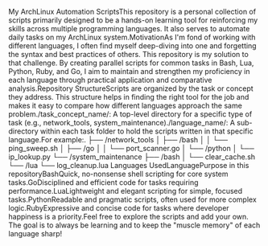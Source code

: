My ArchLinux Automation ScriptsThis repository is a personal collection of scripts primarily designed to be a hands-on learning tool for reinforcing my skills across multiple programming languages. It also serves to automate daily tasks on my ArchLinux system.MotivationAs I'm fond of working with different languages, I often find myself deep-diving into one and forgetting the syntax and best practices of others. This repository is my solution to that challenge. By creating parallel scripts for common tasks in Bash, Lua, Python, Ruby, and Go, I aim to maintain and strengthen my proficiency in each language through practical application and comparative analysis.Repository StructureScripts are organized by the task or concept they address. This structure helps in finding the right tool for the job and makes it easy to compare how different languages approach the same problem./task_concept_name/: A top-level directory for a specific type of task (e.g., network_tools, system_maintenance)./language_name/: A sub-directory within each task folder to hold the scripts written in that specific language.For example:.
├── /network_tools
│   ├── /bash
│   │   └── ping_sweep.sh
│   ├── /go
│   │   └── port_scanner.go
│   └── /python
│       └── ip_lookup.py
└── /system_maintenance
    ├── /bash
    │   └── clear_cache.sh
    └── /lua
        └── log_cleanup.lua
Languages UsedLanguagePurpose in this repositoryBashQuick, no-nonsense shell scripting for core system tasks.GoDisciplined and efficient code for tasks requiring performance.LuaLightweight and elegant scripting for simple, focused tasks.PythonReadable and pragmatic scripts, often used for more complex logic.RubyExpressive and concise code for tasks where developer happiness is a priority.Feel free to explore the scripts and add your own. The goal is to always be learning and to keep the "muscle memory" of each language sharp!
